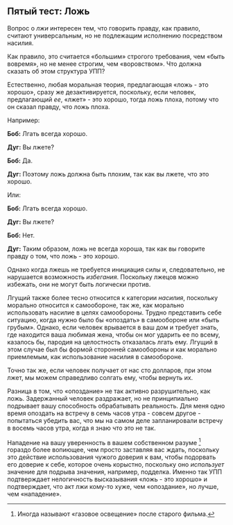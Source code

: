 ﻿## Пятый тест: Ложь

Вопрос о *лжи* интересен тем, что говорить правду, как правило, считают универсальным, но не подлежащим исполнению посредством насилия.

Как правило, это считается «большим» строгого требования, чем «быть вовремя», но не менее строгим, чем «воровством». Что должна сказать об этом структура УПП?

Естественно, любая моральная теория, предлагающая «ложь - это хорошо», сразу же дезактивируется, поскольку, если человек, предлагающий *ее*, «лжет» - это хорошо, тогда ложь плоха, потому что он сказал правду, что ложь плоха.

Например:

**Боб:** Лгать всегда хорошо.

**Дуг:** Вы лжете?

**Боб:** Да.

**Дуг:** Поэтому ложь должна быть плохим, так как вы лжете, что это хорошо.

Или:

**Боб:** Лгать всегда хорошо.

**Дуг:** Вы лжете?

**Боб:** Нет.

**Дуг:** Таким образом, ложь не всегда хороша, так как вы говорите правду о том, что ложь - это хорошо.

Однако когда лжешь не требуется инициация силы и, следовательно, не нарушается возможность *избегания*. Поскольку лжецов можно избежать, они не могут быть логически против.

Лгущий также более тесно относится к категории *насилия*, поскольку морально относится к самообороне, так же, как морально использовать насилие в целях самообороны. Трудно представить себе ситуацию, когда нужно было бы «опоздать» в самообороне или «быть грубым». Однако, если человек врывается в ваш дом и требует знать, где находится ваша любимая жена, чтобы он мог ударить ее по всему, казалось бы, пародия на целостность отказалась лгать ему. Лгущий в этом случае был бы формой сторонней самообороны и как морально приемлемым, как использование насилия в самообороне. 

Точно так же, если человек получает от нас сто долларов, при этом лжет, мы можем справедливо солгать ему, чтобы вернуть их.

Разница в том, что «опоздание» не так активно разрушительно, как ложь. Задержанный человек раздражает, но не принципиально подрывает вашу способность обрабатывать реальность. Для меня одно время опоздать на встречу в семь часов утра - совсем другое - попытаться убедить вас, что мы на самом деле запланировали встречу в восемь часов утра, когда я знаю что это не так.

Нападение на вашу уверенность в вашем собственном разуме [^5] гораздо более вопиющее, чем просто заставляя вас ждать, поскольку это действие использования чужого доверия к вам, чтобы подорвать его доверие к себе, которое очень корыстно, поскольку оно *использует* значение для подрыва значения, например, подделка. Именно так УПП подтверждает нелогичность высказывания «ложь - это хорошо» и подтверждает, что акт лжи кому-то хуже, чем «опоздание», но лучше, чем «нападение».

[^5]: Иногда называют «газовое освещение» после старого фильма.